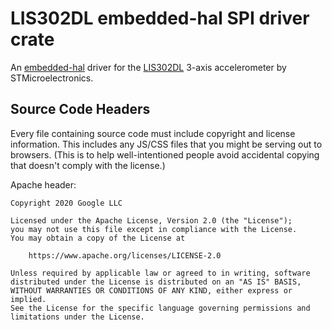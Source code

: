 # LIS302DL embedded-hal SPI driver crate

An [embedded-hal](https://github.com/rust-embedded/embedded-hal) driver for the
[LIS302DL](https://www.st.com/resource/en/application_note/cd00098549-lis302dl-3-axis-2g-8g-digital-output-ultracompact-linear-accelerometer-stmicroelectronics.pdf)
3-axis accelerometer by STMicroelectronics.

## Source Code Headers

Every file containing source code must include copyright and license
information. This includes any JS/CSS files that you might be serving out to
browsers. (This is to help well-intentioned people avoid accidental copying that
doesn't comply with the license.)

Apache header:

    Copyright 2020 Google LLC

    Licensed under the Apache License, Version 2.0 (the "License");
    you may not use this file except in compliance with the License.
    You may obtain a copy of the License at

        https://www.apache.org/licenses/LICENSE-2.0

    Unless required by applicable law or agreed to in writing, software
    distributed under the License is distributed on an "AS IS" BASIS,
    WITHOUT WARRANTIES OR CONDITIONS OF ANY KIND, either express or implied.
    See the License for the specific language governing permissions and
    limitations under the License.
